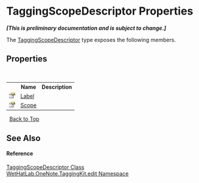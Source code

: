 # TaggingScopeDescriptor Properties
 _**\[This is preliminary documentation and is subject to change.\]**_

The <a href="3690bbaa-4a73-a467-79e3-8a5755b34628.md">TaggingScopeDescriptor</a> type exposes the following members.


## Properties
&nbsp;<table><tr><th></th><th>Name</th><th>Description</th></tr><tr><td>![Public property](media/pubproperty.gif "Public property")</td><td><a href="e641bfd3-e2e8-ee13-265f-c378f4d34f0f.md">Label</a></td><td /></tr><tr><td>![Public property](media/pubproperty.gif "Public property")</td><td><a href="27241c69-4853-c3d6-0937-c711b1e158ab.md">Scope</a></td><td /></tr></table>&nbsp;
<a href="#taggingscopedescriptor-properties">Back to Top</a>

## See Also


#### Reference
<a href="3690bbaa-4a73-a467-79e3-8a5755b34628.md">TaggingScopeDescriptor Class</a><br /><a href="60ca3730-00cd-fce3-4009-523f3952fd9e.md">WetHatLab.OneNote.TaggingKit.edit Namespace</a><br />